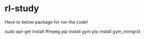 # rl-study

Have to below package for run the code!

sudo apt-get install ffmpeg
pip install gym
pip install gym_minigrid
